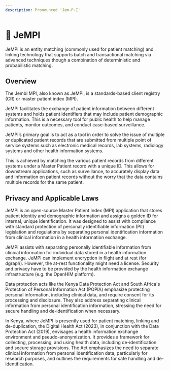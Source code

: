```yaml
---
description: Pronounced 'Jem-P-I'
---
```


# 💎 JeMPI

JeMPI is an entity matching (commonly used for patient matching) and linking technology that supports batch and transactional matching via advanced techniques though a combination of deterministic and probabilistic matching.

## Overview

The Jembi MPI, also known as JeMPI, is a standards-based client registry (CR) or master patient index (MPI).

JeMPI facilitates the exchange of patient information between different systems and holds patient identifiers that may include patient demographic information. This is a necessary tool for public health to help manage patients, monitor outcomes, and conduct case-based surveillance.

JeMPI’s primary goal is to act as a tool in order to solve the issue of multiple or duplicated patient records that are submitted from multiple point of service systems such as electronic medical records, lab systems, radiology systems and other health information systems.

This is achieved by matching the various patient records from different systems under a Master Patient record with a unique ID. This allows for downstream applications, such as surveillance, to accurately display data and information on patient records without the worry that the data contains multiple records for the same patient.

## Privacy and Applicable Laws

JeMPI is an open-source Master Patient Index (MPI) application that stores patient identity and demographic information and assigns a golden ID for internal, unique identification. It was designed to assist with compliance with standard protection of personally identifiable information (PII) legislation and regulations by separating personal identification information from clinical information in a health information exchange.

JeMPI assists with separating personally identifiable information from clinical information for individual data stored in a health information exchange. JeMPI can implement encryption in flight and at rest (for dgraph). However, the at-rest functionality might need a license. Security and privacy have to be provided by the health information exchange infrastructure (e.g. the OpenHIM platform).

Data protection acts like the Kenya Data Protection Act and South Africa's Protection of Personal Information Act (POPIA) emphasize protecting personal information, including clinical data, and require consent for its processing and disclosure. They also address separating clinical information from personal identification information, stressing the need for secure handling and de-identification when necessary.

In Kenya, where JeMPI is presently used for patient matching, linking and de-duplication, the Digital Health Act (2023), in conjunction with the Data Protection Act (2019), envisages a health information exchange environment and pseudo-anonymization. It provides a framework for collecting, processing, and using health data, including de-identification and secure storage provisions. The Act emphasizes the need to separate clinical information from personal identification data, particularly for research purposes, and outlines the requirements for safe handling and de-identification. 
